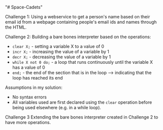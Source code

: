 "# Space-Cadets" 

Challenge 1:
Using a webservice to get a person's name based on their email id from a webpage containing people's email ids and names through the HTML.


Challenge 2:
Building a bare bones interpreter based on the operations:
- `clear X;` - setting a variable X to a value of 0
- `incr X;` - increasing the value of a variable by 1
- `decr X;` - decreasing the value of a variable by 1
- `while X not 0 do;` - a loop that runs continuously until the variable X has a value of 0
- `end;` - the end of the section that is in the loop --> indicating that the loop has reached its end

Assumptions in my solution:
- No syntax errors
- All variables used are first declared using the `clear` operation before being used elsewhere (e.g. in a while loop).


Challenge 3
Extending the bare bones interpreter created in Challenge 2 to have more operations.
